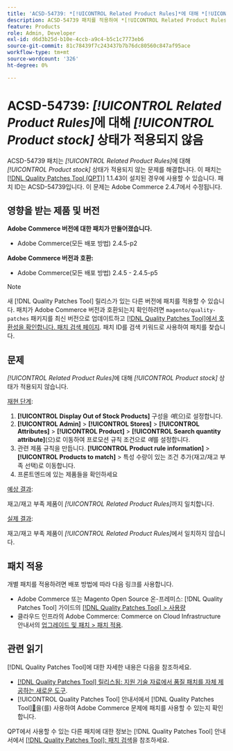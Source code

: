```yaml
---
title: 'ACSD-54739: *[!UICONTROL Related Product Rules]*에 대해 *[!UICONTROL Product Stock]* 상태가 적용되지 않음'
description: ACSD-54739 패치를 적용하여 *[!UICONTROL Related Product Rules]*에 대해 *[!UICONTROL Product Stock]* 상태가 적용되지 않는 Adobe Commerce 문제를 해결합니다.
feature: Products
role: Admin, Developer
exl-id: d6d3b25d-b10e-4ccb-a9c4-b5c1c7773eb6
source-git-commit: 81c78439f7c243437b7b76dc80560c847af95ace
workflow-type: tm+mt
source-wordcount: '326'
ht-degree: 0%

---
```


# ACSD-54739: *[!UICONTROL Related Product Rules]*&#x200B;에 대해 *[!UICONTROL Product stock]* 상태가 적용되지 않음

ACSD-54739 패치는 *[!UICONTROL Related Product Rules]*&#x200B;에 대해 *[!UICONTROL Product stock]* 상태가 적용되지 않는 문제를 해결합니다. 이 패치는 [[!DNL Quality Patches Tool (QPT)]](https://experienceleague.adobe.com/ko/docs/commerce-knowledge-base/kb/announcements/commerce-announcements/magento-quality-patches-released-new-tool-to-self-serve-quality-patches) 1.1.43이 설치된 경우에 사용할 수 있습니다. 패치 ID는 ACSD-54739입니다. 이 문제는 Adobe Commerce 2.4.7에서 수정됩니다.

## 영향을 받는 제품 및 버전

**Adobe Commerce 버전에 대한 패치가 만들어졌습니다.**

* Adobe Commerce(모든 배포 방법) 2.4.5-p2

**Adobe Commerce 버전과 호환:**

* Adobe Commerce(모든 배포 방법) 2.4.5 - 2.4.5-p5

>[!NOTE]
>
>새 [!DNL Quality Patches Tool] 릴리스가 있는 다른 버전에 패치를 적용할 수 있습니다. 패치가 Adobe Commerce 버전과 호환되는지 확인하려면 `magento/quality-patches` 패키지를 최신 버전으로 업데이트하고 [[!DNL Quality Patches Tool]에서 호환성을 확인합니다. 패치 검색 페이지](https://experienceleague.adobe.com/tools/commerce-quality-patches/index.html?lang=ko). 패치 ID를 검색 키워드로 사용하여 패치를 찾습니다.

## 문제

*[!UICONTROL Related Product Rules]*&#x200B;에 대해 *[!UICONTROL Product stock]* 상태가 적용되지 않습니다.

<u>재현 단계</u>:

1. **[!UICONTROL Display Out of Stock Products]** 구성을 *예*(으)로 설정합니다.
1. **[!UICONTROL Admin]** > **[!UICONTROL Stores]** > **[!UICONTROL Attributes]** > **[!UICONTROL Product]** > **[!UICONTROL Search quantity attribute]**(으)로 이동하여 프로모션 규칙 조건으로 *예*&#x200B;를 설정합니다.
1. 관련 제품 규칙을 만듭니다. **[!UICONTROL Product rule information]** > **[!UICONTROL Products to match]** > 특성 수량이 있는 조건 추가(재고/재고 부족 선택)로 이동합니다.
1. 프론트엔드에 있는 제품들을 확인하세요

<u>예상 결과</u>:

재고/재고 부족 제품이 *[!UICONTROL Related Product Rules]*&#x200B;까지 일치합니다.

<u>실제 결과</u>:

재고/재고 부족 제품이 *[!UICONTROL Related Product Rules]*&#x200B;에서 일치하지 않습니다.

## 패치 적용

개별 패치를 적용하려면 배포 방법에 따라 다음 링크를 사용합니다.

* Adobe Commerce 또는 Magento Open Source 온-프레미스: [!DNL Quality Patches Tool] 가이드의 [[!DNL Quality Patches Tool] > 사용량](/help/tools/quality-patches-tool/usage.md)
* 클라우드 인프라의 Adobe Commerce: Commerce on Cloud Infrastructure 안내서의 [업그레이드 및 패치 > 패치 적용](https://experienceleague.adobe.com/docs/commerce-cloud-service/user-guide/develop/upgrade/apply-patches.html?lang=ko).

## 관련 읽기

[!DNL Quality Patches Tool]에 대한 자세한 내용은 다음을 참조하세요.

* [[!DNL Quality Patches Tool] 릴리스됨: 지원 기술 자료에서 품질 패치를 자체 제공하는 새로운 도구](https://experienceleague.adobe.com/ko/docs/commerce-knowledge-base/kb/announcements/commerce-announcements/magento-quality-patches-released-new-tool-to-self-serve-quality-patches).
* [!UICONTROL Quality Patches Tool] 안내서에서  [!DNL Quality Patches Tool][&#128279;](/help/tools/quality-patches-tool/patches-available-in-qpt/check-patch-for-magento-issue-with-magento-quality-patches.md)을(를) 사용하여 Adobe Commerce 문제에 패치를 사용할 수 있는지 확인합니다.


QPT에서 사용할 수 있는 다른 패치에 대한 정보는 [!DNL Quality Patches Tool] 안내서에서 [[!DNL Quality Patches Tool]: 패치 검색](https://experienceleague.adobe.com/tools/commerce-quality-patches/index.html?lang=ko)을 참조하세요.
